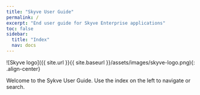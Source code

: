 ```yaml
---
title: "Skyve User Guide"
permalink: /
excerpt: "End user guide for Skyve Enterprise applications"
toc: false
sidebar:
  title: "Index"
  nav: docs
---
```


![Skyve logo]({{ site.url }}{{ site.baseurl }}/assets/images/skyve-logo.png){: .align-center}

Welcome to the Sykve User Guide. Use the index on the left to navigate or search.
